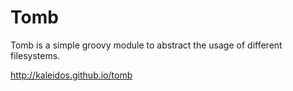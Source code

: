 # Tomb
Tomb is a simple groovy module to abstract the usage of different filesystems.

http://kaleidos.github.io/tomb
